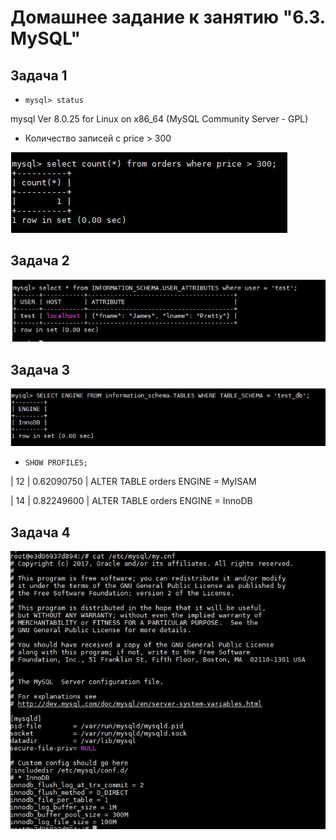 # Домашнее задание к занятию "6.3. MySQL"

## Задача 1

- `mysql> status`

mysql  Ver 8.0.25 for Linux on x86_64 (MySQL Community Server - GPL)


- Количество записей с price > 300 

![count](count.JPG)


## Задача 2

![attr](attr.JPG)


## Задача 3

![engine](engine.JPG)

- `SHOW PROFILES;`

|       12 | 0.62090750 | ALTER TABLE orders ENGINE = MyISAM 

|       14 | 0.82249600 | ALTER TABLE orders ENGINE = InnoDB 


## Задача 4

![mycnf](mycnf.JPG)


